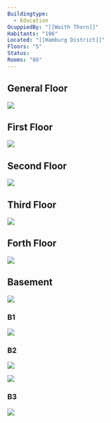 ```yaml
---
Buildingtype:
  - Education
OcuppiedBy: "[[Waith Thorn]]"
Habitants: "196"
Located: "[[Hamburg District]]"
Floors: "5"
Status: 
Rooms: "86"
---
```

## General Floor

![](https://i.imgur.com/N4B4n5u.png)

## First Floor

![](https://i.imgur.com/H2TmvBo.png)


## Second Floor

![](https://i.imgur.com/ldEUqpj.png)


## Third Floor

![](https://i.imgur.com/6wnFdvG.png)

## Forth Floor

![](https://i.imgur.com/CGH5oGk.png)


## Basement

![](https://i.imgur.com/nGyVAiL.png)

### B1

![](https://i.imgur.com/EgFJjlg.png)


### B2

![](https://i.imgur.com/CAkysBa.png)


![](https://i.imgur.com/zpTHOpW.png)

### B3

![](https://i.imgur.com/wlvHkrf.png)

